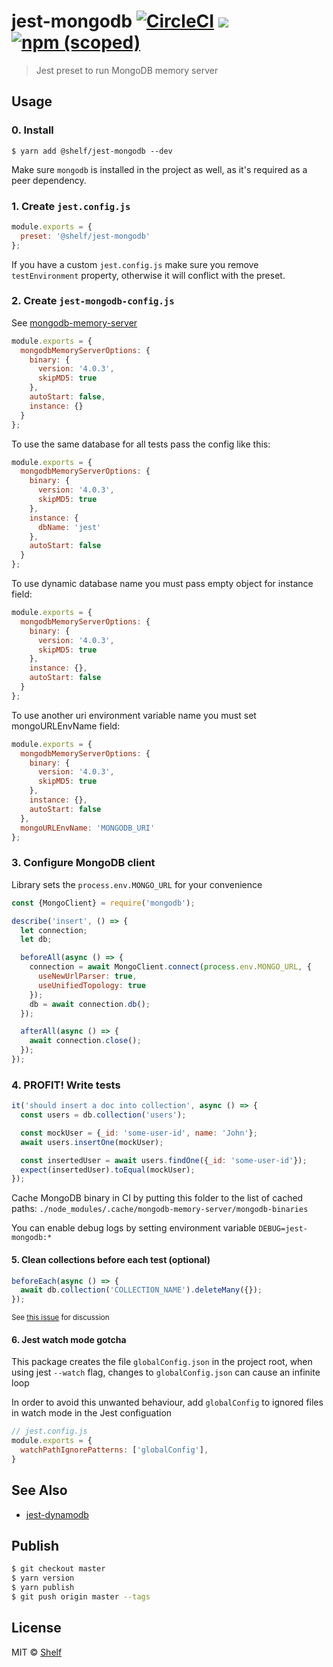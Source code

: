 # jest-mongodb [![CircleCI](https://circleci.com/gh/shelfio/jest-mongodb/tree/master.svg?style=svg)](https://circleci.com/gh/shelfio/jest-mongodb/tree/master) ![](https://img.shields.io/badge/code_style-prettier-ff69b4.svg) [![npm (scoped)](https://img.shields.io/npm/v/@shelf/jest-mongodb.svg)](https://www.npmjs.com/package/@shelf/jest-mongodb)

> Jest preset to run MongoDB memory server

## Usage

### 0. Install

```
$ yarn add @shelf/jest-mongodb --dev
```

Make sure `mongodb` is installed in the project as well, as it's required as a peer dependency.

### 1. Create `jest.config.js`

```js
module.exports = {
  preset: '@shelf/jest-mongodb'
};
```

If you have a custom `jest.config.js` make sure you remove `testEnvironment` property, otherwise it will conflict with the preset.

### 2. Create `jest-mongodb-config.js`

See [mongodb-memory-server](https://github.com/nodkz/mongodb-memory-server#available-options)

```js
module.exports = {
  mongodbMemoryServerOptions: {
    binary: {
      version: '4.0.3',
      skipMD5: true
    },
    autoStart: false,
    instance: {}
  }
};
```

To use the same database for all tests pass the config like this:

```js
module.exports = {
  mongodbMemoryServerOptions: {
    binary: {
      version: '4.0.3',
      skipMD5: true
    },
    instance: {
      dbName: 'jest'
    },
    autoStart: false
  }
};
```

To use dynamic database name you must pass empty object for instance field:

```js
module.exports = {
  mongodbMemoryServerOptions: {
    binary: {
      version: '4.0.3',
      skipMD5: true
    },
    instance: {},
    autoStart: false
  }
};
```

To use another uri environment variable name you must set mongoURLEnvName field:

```js
module.exports = {
  mongodbMemoryServerOptions: {
    binary: {
      version: '4.0.3',
      skipMD5: true
    },
    instance: {},
    autoStart: false
  },
  mongoURLEnvName: 'MONGODB_URI'
};
```

### 3. Configure MongoDB client

Library sets the `process.env.MONGO_URL` for your convenience

```js
const {MongoClient} = require('mongodb');

describe('insert', () => {
  let connection;
  let db;

  beforeAll(async () => {
    connection = await MongoClient.connect(process.env.MONGO_URL, {
      useNewUrlParser: true,
      useUnifiedTopology: true
    });
    db = await connection.db();
  });

  afterAll(async () => {
    await connection.close();
  });
});
```

### 4. PROFIT! Write tests

```js
it('should insert a doc into collection', async () => {
  const users = db.collection('users');

  const mockUser = {_id: 'some-user-id', name: 'John'};
  await users.insertOne(mockUser);

  const insertedUser = await users.findOne({_id: 'some-user-id'});
  expect(insertedUser).toEqual(mockUser);
});
```

Cache MongoDB binary in CI by putting this folder to the list of cached paths: `./node_modules/.cache/mongodb-memory-server/mongodb-binaries`

You can enable debug logs by setting environment variable `DEBUG=jest-mongodb:*`

#### 5. Clean collections before each test (optional)

```js
beforeEach(async () => {
  await db.collection('COLLECTION_NAME').deleteMany({});
});
```

<sub>See [this issue](https://github.com/shelfio/jest-mongodb/issues/173) for discussion</sub>


#### 6. Jest watch mode gotcha

This package creates the file `globalConfig.json` in the project root, when using jest `--watch` flag, changes to `globalConfig.json` can cause an infinite loop 

In order to avoid this unwanted behaviour, add `globalConfig` to ignored files in watch mode in the Jest configuation 

```js
// jest.config.js
module.exports = {
  watchPathIgnorePatterns: ['globalConfig'],
}
```

## See Also

- [jest-dynamodb](https://github.com/shelfio/jest-dynamodb)

## Publish

```sh
$ git checkout master
$ yarn version
$ yarn publish
$ git push origin master --tags
```

## License

MIT © [Shelf](https://shelf.io)
